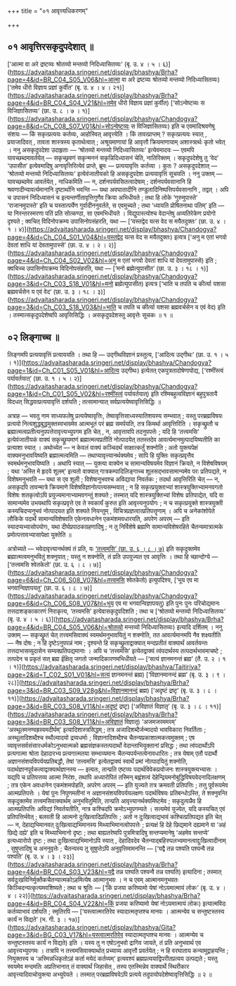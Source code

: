 +++
title = "०१ आवृत्त्यधिकरणम्"

+++

## ०१ आवृत्तिरसकृदुपदेशात् ॥

[‘आत्मा वा अरे द्रष्टव्यः श्रोतव्यो मन्तव्यो निदिध्यासितव्यः’ (बृ. उ. ४ । ५ । ६)](https://advaitasharada.sringeri.net/display/bhashya/Brha?page=4&id=BR_C04_S05_V06&hl=आत्मा वा अरे द्रष्टव्यः श्रोतव्यो मन्तव्यो निदिध्यासितव्यः) [‘तमेव धीरो विज्ञाय प्रज्ञां कुर्वीत’ (बृ. उ. ४ । ४ । २१)](https://advaitasharada.sringeri.net/display/bhashya/Brha?page=4&id=BR_C04_S04_V21&hl=तमेव धीरो विज्ञाय प्रज्ञां कुर्वीत) [‘सोऽन्वेष्टव्यः स विजिज्ञासितव्यः’ (छा. उ. ८ । ७ । १)](https://advaitasharada.sringeri.net/display/bhashya/Chandogya?page=8&id=Ch_C08_S07_V01&hl=सोऽन्वेष्टव्यः स विजिज्ञासितव्यः) इति च एवमादिश्रवणेषु संशयः — किं सकृत्प्रत्ययः कर्तव्यः, आहोस्वित् आवृत्त्येति । किं तावत्प्राप्तम् ? सकृत्प्रत्ययः स्यात् , प्रयाजादिवत् , तावता शास्त्रस्य कृतार्थत्वात् ; अश्रूयमाणायां हि आवृत्तौ क्रियमाणायाम् अशास्त्रार्थः कृतो भवेत् । ननु असकृदुपदेशा उदाहृताः — ‘श्रोतव्यो मन्तव्यो निदिध्यासितव्यः’ इत्येवमादयः — एवमपि यावच्छब्दमावर्तयेत् — सकृच्छ्रवणं सकृन्मननं सकृन्निदिध्यासनं चेति, नातिरिक्तम् । सकृदुपदेशेषु तु ‘वेद’ ‘उपासीत’ इत्येवमादिषु अनावृत्तिरित्येवं प्राप्ते, ब्रूमः — प्रत्ययावृत्तिः कर्तव्या । कुतः ? असकृदुपदेशात् — ‘श्रोतव्यो मन्तव्यो निदिध्यासितव्यः’ इत्येवंजातीयको हि असकृदुपदेशः प्रत्ययावृत्तिं सूचयति । ननु उक्तम् — यावच्छब्दमेव आवर्तयेत् , नाधिकमिति — न, दर्शनपर्यवसितत्वादेषाम् ; दर्शनपर्यवसानानि हि श्रवणादीन्यावर्त्यमानानि दृष्टार्थानि भवन्ति — यथा अवघातादीनि तण्डुलादिनिष्पत्तिपर्यवसानानि , तद्वत् । अपि च उपासनं निदिध्यासनं च इत्यन्तर्णीतावृत्तिगुणैव क्रिया अभिधीयते ; तथा हि लोके ‘गुरुमुपास्ते’ ‘राजानमुपास्ते’ इति च यस्तात्पर्येण गुर्वादीननुवर्तते, स एवमुच्यते ; तथा ‘ध्यायति प्रोषितनाथा पतिम्’ इति — या निरन्तरस्मरणा पतिं प्रति सोत्कण्ठा, सा एवमभिधीयते । विद्युपास्त्योश्च वेदान्तेषु अव्यतिरेकेण प्रयोगो दृश्यते ; क्वचित् विदिनोपक्रम्य उपासिनोपसंहरति, यथा — [‘यस्तद्वेद यत्स वेद स मयैतदुक्तः’ (छा. उ. ४ । १ । ४)](https://advaitasharada.sringeri.net/display/bhashya/Chandogya?page=4&id=Ch_C04_S01_V04&hl=यस्तद्वेद यत्स वेद स मयैतदुक्तः) इत्यत्र [‘अनु म एतां भगवो देवतां शाधि यां देवतामुपास्से’ (छा. उ. ४ । २ । २)](https://advaitasharada.sringeri.net/display/bhashya/Chandogya?page=4&id=Ch_C04_S02_V02&hl=अनु म एतां भगवो देवतां शाधि यां देवतामुपास्से) इति ; क्वचिच्च उपासिनोपक्रम्य विदिनोपसंहरति, यथा — [‘मनो ब्रह्मेत्युपासीत’ (छा. उ. ३ । १८ । १)](https://advaitasharada.sringeri.net/display/bhashya/Chandogya?page=3&id=Ch_C03_S18_V01&hl=मनो ब्रह्मेत्युपासीत) इत्यत्र [‘भाति च तपति च कीर्त्या यशसा ब्रह्मवर्चसेन य एवं वेद’ (छा. उ. ३ । १८ । ३)](https://advaitasharada.sringeri.net/display/bhashya/Chandogya?page=3&id=Ch_C03_S18_V03&hl=भाति च तपति च कीर्त्या यशसा ब्रह्मवर्चसेन य एवं वेद) इति । तस्मात्सकृदुपदेशेष्वपि आवृत्तिसिद्धिः । असकृदुपदेशस्तु आवृत्तेः सूचकः ॥ १ ॥

## ०२ लिङ्गाच्च ॥

लिङ्गमपि प्रत्ययावृत्तिं प्रत्याययति । तथा हि — उद्गीथविज्ञानं प्रस्तुत्य, [‘आदित्य उद्गीथः’ (छा. उ. १ । ५ । १)](https://advaitasharada.sringeri.net/display/bhashya/Chandogya?page=1&id=Ch_C01_S05_V01&hl=आदित्य उद्गीथः) इत्येतत् एकपुत्रतादोषेणापोद्य, [‘रश्मींस्त्वं पर्यावर्तयात्’ (छा. उ. १ । ५ । २)](https://advaitasharada.sringeri.net/display/bhashya/Chandogya?page=1&id=Ch_C01_S05_V02&hl=रश्मींस्त्वं पर्यावर्तयात्) इति रश्मिबहुत्वविज्ञानं बहुपुत्रतायै विदधत् सिद्धवत्प्रत्ययावृत्तिं दर्शयति ; तत्सामान्यात् सर्वप्रत्ययेष्वावृत्तिसिद्धिः ॥

अत्राह — भवतु नाम साध्यफलेषु प्रत्ययेष्वावृत्तिः, तेष्वावृत्तिसाध्यस्यातिशयस्य सम्भवात् ; यस्तु परब्रह्मविषयः प्रत्ययो नित्यशुद्धबुद्धमुक्तस्वभावमेव आत्मभूतं परं ब्रह्म समर्पयति, तत्र किमर्था आवृत्तिरिति । सकृच्छ्रुतौ च ब्रह्मात्मत्वप्रतीत्यनुपपत्तेरावृत्त्यभ्युपगम इति चेत् , न, आवृत्तावपि तदनुपपत्तेः ; यदि हि ‘तत्त्वमसि’ इत्येवंजातीयकं वाक्यं सकृच्छ्रूयमाणं ब्रह्मात्मत्वप्रतीतिं नोत्पादयेत् ततस्तदेव आवर्त्यमानमुत्पादयिष्यतीति का प्रत्याशा स्यात् । अथोच्येत — न केवलं वाक्यं कञ्चिदर्थं साक्षात्कर्तुं शक्नोति ; अतो युक्त्यपेक्षं वाक्यमनुभावयिष्यति ब्रह्मात्मत्वमिति — तथाप्यावृत्त्यानर्थक्यमेव ; सापि हि युक्तिः सकृत्प्रवृत्तैव स्वमर्थमनुभावयिष्यति । अथापि स्यात् — युक्त्या वाक्येन च सामान्यविषयमेव विज्ञानं क्रियते, न विशेषविषयम् ; यथा ‘अस्ति मे हृदये शूलम्’ इत्यतो वाक्यात् गात्रकम्पादिलिङ्गाच्च शूलसद्भावसामान्यमेव परः प्रतिपद्यते, न विशेषमनुभवति — यथा स एव शूली ; विशेषानुभवश्च अविद्याया निवर्तकः ; तदर्था आवृत्तिरिति चेत् — न, असकृदपि तावन्मात्रे क्रियमाणे विशेषविज्ञानोत्पत्त्यसम्भवात् ; न हि सकृत्प्रयुक्ताभ्यां शास्त्रयुक्तिभ्यामनवगतो विशेषः शतकृत्वोऽपि प्रयुज्यमानाभ्यामवगन्तुं शक्यते ; तस्मात् यदि शास्त्रयुक्तिभ्यां विशेषः प्रतिपाद्येत, यदि वा सामान्यमेव उभयथापि सकृत्प्रवृत्ते एव ते स्वकार्यं कुरुत इति आवृत्त्यनुपयोगः ; न च सकृत्प्रयुक्ते शास्त्रयुक्ती कस्यचिदप्यनुभवं नोत्पादयत इति शक्यते नियन्तुम् , विचित्रप्रज्ञत्वात्प्रतिपत्तॄणाम् । अपि च अनेकांशोपेते लौकिके पदार्थे सामान्यविशेषवति एकेनावधानेन एकमंशमवधारयति, अपरेण अपरम् — इति स्यादप्यभ्यासोपयोगः, यथा दीर्घप्रपाठकग्रहणादिषु ; न तु निर्विशेषे ब्रह्मणि सामान्यविशेषरहिते चैतन्यमात्रात्मके प्रमोत्पत्तावभ्यासापेक्षा युक्तेति ॥

अत्रोच्यते — भवेदावृत्त्यानर्थक्यं तं प्रति, यः [‘तत्त्वमसि’ (छा. उ. ६ । ८ । ७)](https://advaitasharada.sringeri.net/display/bhashya/Chandogya?page=6&id=Ch_C06_S08_V07&hl=तत्त्वमसि) इति सकृदुक्तमेव ब्रह्मात्मत्वमनुभवितुं शक्नुयात् ; यस्तु न शक्नोति, तं प्रति उपयुज्यत एव आवृत्तिः । तथा हि च्छान्दोग्ये — [‘तत्त्वमसि श्वेतकेतो’ (छा. उ. ६ । ८ । ७)](https://advaitasharada.sringeri.net/display/bhashya/Chandogya?page=6&id=Ch_C06_S08_V07&hl=तत्त्वमसि श्वेतकेतो) इत्युपदिश्य, [‘भूय एव मा भगवान्विज्ञापयतु’ (छा. उ. ६ । ८ । ७)](https://advaitasharada.sringeri.net/display/bhashya/Chandogya?page=6&id=Ch_C06_S08_V07&hl=भूय एव मा भगवान्विज्ञापयतु) इति पुनः पुनः परिचोद्यमानः तत्तदाशङ्काकारणं निराकृत्य, ‘तत्त्वमसि’ इत्येवासकृदुपदिशति ; तथा च [‘श्रोतव्यो मन्तव्यो निदिध्यासितव्यः’ (बृ. उ. ४ । ५ । ६)](https://advaitasharada.sringeri.net/display/bhashya/Brha?page=4&id=BR_C04_S05_V06&hl=श्रोतव्यो मन्तव्यो निदिध्यासितव्यः) इत्यादि दर्शितम् । ननु उक्तम् — सकृच्छ्रुतं चेत् तत्त्वमसिवाक्यं स्वमर्थमनुभावयितुं न शक्नोति, तत आवर्त्यमानमपि नैव शक्ष्यतीति — नैष दोषः ; न हि दृष्टेऽनुपपन्नं नाम ; दृश्यन्ते हि सकृच्छ्रुताद्वाक्यात् मन्दप्रतीतं वाक्यार्थं आवर्तयन्तः तत्तदाभासव्युदासेन सम्यक्प्रतिपद्यमानाः । अपि च ‘तत्त्वमसि’ इत्येतद्वाक्यं त्वंपदार्थस्य तत्पदार्थभावमाचष्टे ; तत्पदेन च प्रकृतं सत् ब्रह्म ईक्षितृ जगतो जन्मादिकारणमभिधीयते — [‘सत्यं ज्ञानमनन्तं ब्रह्म’ (तै. उ. २ । १ । १)](https://advaitasharada.sringeri.net/display/bhashya/Taitiriya?page=2&id=T_C02_S01_V01&hl=सत्यं ज्ञानमनन्तं ब्रह्म) [‘विज्ञानमानन्दं ब्रह्म’ (बृ. उ. ३ । ९ । २८)](https://advaitasharada.sringeri.net/display/bhashya/Brha?page=3&id=BR_C03_S09_V28g&hl=विज्ञानमानन्दं ब्रह्म) [‘अदृष्टं द्रष्टृ’ (बृ. उ. ३ । ८ । ११)](https://advaitasharada.sringeri.net/display/bhashya/Brha?page=3&id=BR_C03_S08_V11&hl=अदृष्टं द्रष्टृ) [‘अविज्ञातं विज्ञातृ’ (बृ. उ. ३ । ८ । ११)](https://advaitasharada.sringeri.net/display/bhashya/Brha?page=3&id=BR_C03_S08_V11&hl=अविज्ञातं विज्ञातृ) ‘अजमजरममरम्’ ‘अस्थूलमनण्वह्रस्वमदीर्घम्’ इत्यादिशास्त्रसिद्धम् ; तत्र अजादिशब्दैर्जन्मादयो भावविकारा निवर्तिताः ; अस्थूलादिशब्दैश्च स्थौल्यादयो द्रव्यधर्माः ; विज्ञानादिशब्दैश्च चैतन्यप्रकाशात्मकत्वमुक्तम् ; एष व्यावृत्तसर्वसंसारधर्मकोऽनुभवात्मको ब्रह्मसंज्ञकस्तत्पदार्थो वेदान्ताभियुक्तानां प्रसिद्धः ; तथा त्वंपदार्थोऽपि प्रत्यगात्मा श्रोता देहादारभ्य प्रत्यगात्मतया सम्भाव्यमानः चैतन्यपर्यन्तत्वेनावधारितः ; तत्र येषाम् एतौ पदार्थौ अज्ञानसंशयविपर्ययप्रतिबद्धौ, तेषां ‘तत्त्वमसि’ इत्येतद्वाक्यं स्वार्थे प्रमां नोत्पादयितुं शक्नोति, पदार्थज्ञानपूर्वकत्वाद्वाक्यार्थज्ञानस्य — इत्यतः, तान्प्रति एष्टव्यः पदार्थविवेकप्रयोजनः शास्त्रयुक्त्यभ्यासः । यद्यपि च प्रतिपत्तव्य आत्मा निरंशः, तथापि अध्यारोपितं तस्मिन् बह्वंशत्वं देहेन्द्रियमनोबुद्धिविषयवेदनादिलक्षणम् ; तत्र एकेन अवधानेन एकमंशमपोहति, अपरेण अपरम् — इति युज्यते तत्र क्रमवती प्रतिपत्तिः ; तत्तु पूर्वरूपमेव आत्मप्रतिपत्तेः । येषां पुनः निपुणमतीनां न अज्ञानसंशयविपर्ययलक्षणः पदार्थविषयः प्रतिबन्धोऽस्ति, ते शक्नुवन्ति सकृदुक्तमेव तत्त्वमसिवाक्यार्थम् अनुभवितुमिति, तान्प्रति आवृत्त्यानर्थक्यमिष्टमेव ; सकृदुत्पन्नैव हि आत्मप्रतिपत्तिः अविद्यां निवर्तयतीति, नात्र कश्चिदपि क्रमोऽभ्युपगम्यते । सत्यमेवं युज्येत, यदि कस्यचित् एवं प्रतिपत्तिर्भवेत् ; बलवती हि आत्मनो दुःखित्वादिप्रतिपत्तिः ; अतो न दुःखित्वाद्यभावं कश्चित्प्रतिपद्यत इति चेत् — न, देहाद्यभिमानवत् दुःखित्वाद्यभिमानस्य मिथ्याभिमानत्वोपपत्तेः ; प्रत्यक्षं हि देहे छिद्यमाने दह्यमाने वा ‘अहं छिद्ये दह्ये’ इति च मिथ्याभिमानो दृष्टः ; तथा बाह्यतरेष्वपि पुत्रमित्रादिषु सन्तप्यमानेषु ‘अहमेव सन्तप्ये’ इत्यध्यारोपो दृष्टः ; तथा दुःखित्वाद्यभिमानोऽपि स्यात् , देहादिवदेव चैतन्याद्बहिरुपलभ्यमानत्वाद्दुःखित्वादीनाम् , सुषुप्तादिषु च अननुवृत्तेः ; चैतन्यस्य तु सुषुप्तेऽपि अनुवृत्तिमामनन्ति — [‘यद्वै तन्न पश्यति पश्यन्वै तन्न पश्यति’ (बृ. उ. ४ । ३ । २३)](https://advaitasharada.sringeri.net/display/bhashya/Brha?page=4&id=BR_C04_S03_V23&hl=यद्वै तन्न पश्यति पश्यन्वै तन्न पश्यति) इत्यादिना ; तस्मात् सर्वदुःखविनिर्मुक्तैकचैतन्यात्मकोऽहमित्येष आत्मानुभवः । न च एवम् आत्मानमनुभवतः किञ्चिदन्यत्कृत्यमवशिष्यते ; तथा च श्रुतिः — [‘किं प्रजया करिष्यामो येषां नोऽयमात्मायं लोकः’ (बृ. उ. ४ । ४ । २२)](https://advaitasharada.sringeri.net/display/bhashya/Brha?page=4&id=BR_C04_S04_V22&hl=किं प्रजया करिष्यामो येषां नोऽयमात्मायं लोकः) इत्यात्मविदः कर्तव्याभावं दर्शयति ; स्मृतिरपि — [‘यस्त्वात्मरतिरेव स्यादात्मतृप्तश्च मानवः । आत्मन्येव च सन्तुष्टस्तस्य कार्यं न विद्यते’ (भ. गी. ३ । १७)](https://advaitasharada.sringeri.net/display/bhashya/Gita?page=3&id=BG_C03_V17&hl=यस्त्वात्मरतिरेव स्यादात्मतृप्तश्च मानवः । आत्मन्येव च सन्तुष्टस्तस्य कार्यं न विद्यते) इति । यस्य तु न एषोऽनुभवो द्रागिव जायते, तं प्रति अनुभवार्थ एव आवृत्त्यभ्युपगमः । तत्रापि न तत्त्वमसिवाक्यार्थात् प्रच्याव्य आवृत्तौ प्रवर्तयेत् ; न हि वरघाताय कन्यामुद्वाहयन्ति ; नियुक्तस्य च ‘अस्मिन्नधिकृतोऽहं कर्ता मयेदं कर्तव्यम्’ इत्यवश्यं ब्रह्मप्रत्ययाद्विपरीतप्रत्यय उत्पद्यते ; यस्तु स्वयमेव मन्दमतिः अप्रतिभानात् तं वाक्यार्थं जिहासेत् , तस्य एतस्मिन्नेव वाक्यार्थे स्थिरीकार आवृत्त्यादिवाचोयुक्त्या अभ्युपेयते । तस्मात् परब्रह्मविषयेऽपि प्रत्यये तदुपायोपदेशेष्वावृत्तिसिद्धिः ॥ २ ॥
